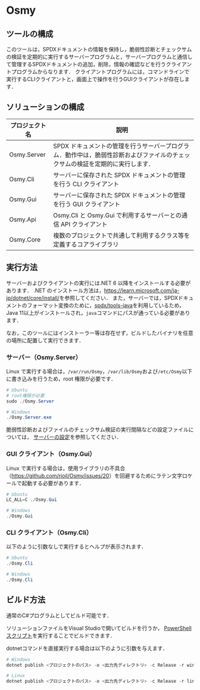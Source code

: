 # Osmy

## ツールの構成

このツールは，SPDXドキュメントの情報を保持し，脆弱性診断とチェックサムの検証を定期的に実行するサーバープログラムと，サーバープログラムと通信して管理するSPDXドキュメントの追加，削除，情報の確認などを行うクライアントプログラムからなります．
クライアントプログラムには，コマンドラインで実行するCLIクライアントと，画面上で操作を行うGUIクライアントが存在します．

## ソリューションの構成

| プロジェクト名 | 説明                                                                                                                        |
| -------------- | --------------------------------------------------------------------------------------------------------------------------- |
| Osmy.Server    | SPDX ドキュメントの管理を行うサーバープログラム．動作中は，脆弱性診断およびファイルのチェックサムの検証を定期的に実行します． |
| Osmy.Cli       | サーバーに保存された SPDX ドキュメントの管理を行う CLI クライアント                                                         |
| Osmy.Gui       | サーバーに保存された SPDX ドキュメントの管理を行う GUI クライアント                                                         |
| Osmy.Api       | Osmy.Cli と Osmy.Gui で利用するサーバーとの通信 API クライアント                                                            |
| Osmy.Core      | 複数のプロジェクトで共通して利用するクラス等を定義するコアライブラリ                                                        |

## 実行方法

サーバーおよびクライアントの実行には.NET 6 以降をインストールする必要があります．
.NET のインストール方法は，<https://learn.microsoft.com/ja-jp/dotnet/core/install/>を参照してください．
また，サーバーでは，SPDXドキュメントのフォーマット変換のために，[spdx/tools-java](https://github.com/spdx/tools-java)を利用しているため，
Java 11以上がインストールされ，`java`コマンドにパスが通っている必要があります．

なお，このツールにはインストーラー等は存在せず，ビルドしたバイナリを任意の場所に配置して実行できます．

### サーバー（Osmy.Server）

Linux で実行する場合は，`/var/run/Osmy`，`/var/lib/Osmy`および`/etc/Osmy`以下に書き込みを行うため，root 権限が必要です．

```powershell
# Ubuntu
# root権限が必要
sudo ./Osmy.Server

# Windows
./Osmy.Server.exe
```

脆弱性診断およびファイルのチェックサム検証の実行間隔などの設定ファイルについては，
[サーバーの設定](doc/server-setting.md)を参照してください．

### GUI クライアント（Osmy.Gui）

Linux で実行する場合は，使用ライブラリの不具合（<https://github.com/rioil/Osmy/issues/20>）を回避するためにラテン文字ロケールで起動する必要があります．

```powershell
# Ubuntu
LC_ALL=C ./Osmy.Gui

# Windows
./Osmy.Gui
```

### CLI クライアント（Osmy.Cli）

以下のように引数なしで実行するとヘルプが表示されます．

```powershell
# Ubuntu
./Osmy.Cli

# Windows
./Osmy.Cli
```

## ビルド方法

通常のC#プログラムとしてビルド可能です．

ソリューションファイルをVisual Studioで開いてビルドを行うか，
[PowerShellスクリプト](build/createRelease.ps1)を実行することでビルドできます．

dotnetコマンドを直接実行する場合は以下のように引数を与えます．

```powershell
# Windows
dotnet publish <プロジェクトのパス> -o <出力先ディレクトリ> -c Release -r win-x64 -p:PublishReadyToRun=true --no-self-contained

# Linux
dotnet publish <プロジェクトのパス> -o <出力先ディレクトリ> -c Release -r linux-x64 -p:PublishReadyToRun=true --no-self-contained
```
